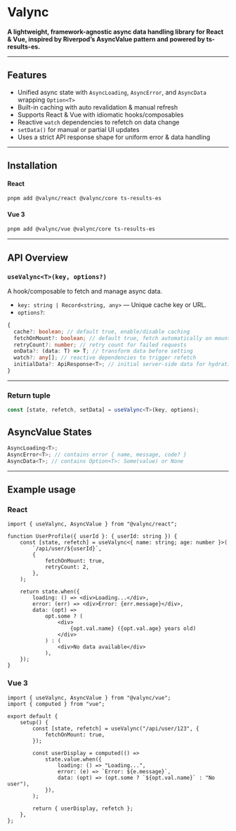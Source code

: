 # Valync

**A lightweight, framework-agnostic async data handling library for React & Vue, inspired by Riverpod’s AsyncValue pattern and powered by ts-results-es.**

---

## Features

- Unified async state with `AsyncLoading`, `AsyncError`, and `AsyncData` wrapping `Option<T>`
- Built-in caching with auto revalidation & manual refresh
- Supports React & Vue with idiomatic hooks/composables
- Reactive `watch` dependencies to refetch on data change
- `setData()` for manual or partial UI updates
- Uses a strict API response shape for uniform error & data handling

---

## Installation

#### React
```bash
pnpm add @valync/react @valync/core ts-results-es
```

#### Vue 3
```bash
pnpm add @valync/vue @valync/core ts-results-es
```

---

## API Overview

### `useValync<T>(key, options?)`

A hook/composable to fetch and manage async data.

- `key: string | Record<string, any>` — Unique cache key or URL.
- `options?`:

```ts
{
  cache?: boolean; // default true, enable/disable caching
  fetchOnMount?: boolean; // default true, fetch automatically on mount
  retryCount?: number; // retry count for failed requests
  onData?: (data: T) => T; // transform data before setting
  watch?: any[]; // reactive dependencies to trigger refetch
  initialData?: ApiResponse<T>; // initial server-side data for hydration
}
```
---

### Return tuple

```ts
const [state, refetch, setData] = useValync<T>(key, options);
```

## AsyncValue States

```ts
AsyncLoading<T>;
AsyncError<T>; // contains error { name, message, code? }
AsyncData<T>; // contains Option<T>: Some(value) or None
```
---

## Example usage

### React

```tsx
import { useValync, AsyncValue } from "@valync/react";

function UserProfile({ userId }: { userId: string }) {
    const [state, refetch] = useValync<{ name: string; age: number }>(
        `/api/user/${userId}`,
        {
            fetchOnMount: true,
            retryCount: 2,
        },
    );

    return state.when({
        loading: () => <div>Loading...</div>,
        error: (err) => <div>Error: {err.message}</div>,
        data: (opt) =>
            opt.some ? (
                <div>
                    {opt.val.name} ({opt.val.age} years old)
                </div>
            ) : (
                <div>No data available</div>
            ),
    });
}
```

### Vue 3

```tsx
import { useValync, AsyncValue } from "@valync/vue";
import { computed } from "vue";

export default {
    setup() {
        const [state, refetch] = useValync("/api/user/123", {
            fetchOnMount: true,
        });

        const userDisplay = computed(() =>
            state.value.when({
                loading: () => "Loading...",
                error: (e) => `Error: ${e.message}`,
                data: (opt) => (opt.some ? `${opt.val.name}` : "No user"),
            }),
        );

        return { userDisplay, refetch };
    },
};
```

